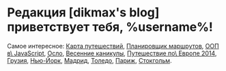 # Редакция [dikmax's blog] приветствует тебя, %username%!

Самое интересное: [Карта путешествий][map], [Планировщик маршрутов][route-planner], [ООП в\ JavaScript][oopjs],
[Осло][oslo], [Весенние каникулы][spring-break], [Путешествие по\ Европе 2014][eurotrip-2014],
[Грузия][georgia], [Нью-Йорк][new-york], [Мадрид][madrid], [Толедо][toledo], [Париж][paris], [Стокгольм][stockholm].

[eurotrip-2014]: /post/eurotrip-2014/
[georgia]: /post/georgia-2014-1/
[madrid]: /post/new-year-in-madrid/
[map]: /map/
[new-york]: /post/new-york-2014-1/
[oopjs]: /post/oopjs-1/
[oslo]: /post/oslo/
[paris]: /post/paris-2015/
[route-planner]: /route-planner/
[spring-break]: /post/spring-break-2014/
[stockholm]: /post/stockholm/
[toledo]: /post/toledo/
